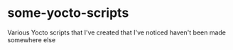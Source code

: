 # some-yocto-scripts
Various Yocto scripts that I've created that I've noticed haven't been made somewhere else 